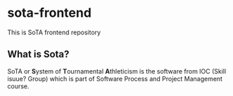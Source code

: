 # sota-frontend
This is SoTA frontend repository

## What is Sota?
SoTA or **S**ystem of **T**ournamental **A**thleticism is the software from IOC (Skill isuue? Group) which is part of Software Process and Project Management course.

